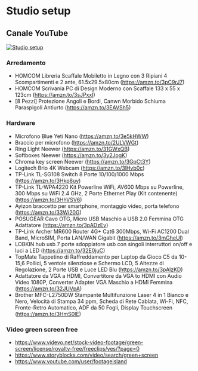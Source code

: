 # Studio setup


## Canale YouTube 

[![Studio setup](https://img.youtube.com/vi/ntksQKJBvFs/0.jpg)](https://youtu.be/ntksQKJBvFs)


### Arredamento

* HOMCOM Libreria Scaffale Mobiletto in Legno con 3 Ripiani 4 Scompartimenti e 2 ante, 61.5x29.5x80cm (https://amzn.to/3pC9rJ7)
* HOMCOM Scrivania PC di Design Moderno con Scaffale 133 x 55 x 123cm (https://amzn.to/3sJPxxI)
* [8 Pezzi] Protezione Angoli e Bordi, Canwn Morbido Schiuma Paraspigoli Antiurto (https://amzn.to/3EAVSh5)


### Hardware

* Microfono Blue Yeti Nano (https://amzn.to/3e5kHWW)
* Braccio per microfono (https://amzn.to/2ULVWGt)
* Ring Light Neewer (https://amzn.to/31GWxQB)
* Softboxes Neewer (https://amzn.to/3y2JogK)
* Chroma key screen Neewer (https://amzn.to/3GpCt3Y)
* Logitech Brio 4K Webcam (https://amzn.to/3lHyb0c)
* TP-Link TL-SG108 Switch 8 Porte 10/100/1000 Mbps (https://amzn.to/3Hkp8uy)
* TP-Link TL-WPA4220 Kit Powerline WiFi, AV600 Mbps su Powerline, 300 Mbps su WiFi 2.4 GHz, 2 Porte Ethernet Play (Kit contenente) (https://amzn.to/3HhVSV6)
* Ayizon braccetto per smartphone, montaggio video, porta telefono (https://amzn.to/33Wi20G)
* POSUGEAR Cavo OTG, Micro USB Maschio a USB 2.0 Femmina OTG Adattatore (https://amzn.to/3pADzEv)
* TP-Link Archer MR600 Router 4G+ Cat6 300Mbps, Wi-Fi AC1200 Dual Band, MicroSIM, Porta LAN/WAN Gigabit (https://amzn.to/3mGheUl)
* LOBKIN hub usb 7 porte sdoppiatore usb con singoli interruttori on/off e luci a LED (https://amzn.to/32E0juC)
* TopMate Tappetino di Raffreddamento per Laptop da Gioco C5 da 10-15,6 Pollici, 5 ventole silenziose e Schermo LCD, 5 Altezze di Regolazione, 2 Porte USB e Luce LED Blu (https://amzn.to/3pAlzKD)
* Adattatore da VGA a HDMI, Convertitore da VGA to HDMI con Audio Video 1080P, Converter Adapter VGA Maschio a HDMI Femmina (https://amzn.to/32JUVpA)
* Brother MFC-L2750DW Stampante Multifunzione Laser 4 in 1 Bianco e Nero, Velocità di Stampa 34 ppm, Scheda di Rete Cablata, Wi-Fi, NFC, Fronte-Retro Automatico, ADF da 50 Fogli, Display Touchscreen (https://amzn.to/3HmS0lE)


### Video green screen free

* https://www.videvo.net/stock-video-footage/green-screen/license/royalty-free/freeclips/yes/?page=0
* https://www.storyblocks.com/video/search/green+screen
* https://www.youtube.com/user/footageisland

